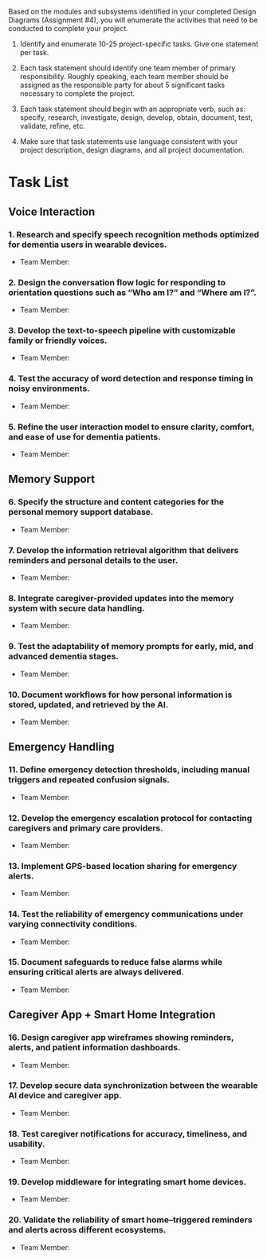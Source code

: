 Based on the modules and subsystems identified in your completed Design Diagrams (Assignment #4), you will enumerate the activities that need to be conducted to complete your project.

1) Identify and enumerate 10-25 project-specific tasks. Give one statement per task.

2) Each task statement should identify one team member of primary responsibility. Roughly speaking, each team member should be assigned as the responsible party for about 5 significant tasks necessary to complete the project.

3) Each task statement should begin with an appropriate verb, such as: specify, research, investigate, design, develop, obtain, document, test, validate, refine, etc.

4) Make sure that task statements use language consistent with your project description, design diagrams, and all project documentation.

# Task List
## Voice Interaction
### 1. Research and specify speech recognition methods optimized for dementia users in wearable devices.
- Team Member:
### 2. Design the conversation flow logic for responding to orientation questions such as “Who am I?” and “Where am I?”.
- Team Member:
### 3. Develop the text-to-speech pipeline with customizable family or friendly voices.
- Team Member:
### 4. Test the accuracy of word detection and response timing in noisy environments.
- Team Member:
### 5. Refine the user interaction model to ensure clarity, comfort, and ease of use for dementia patients.
- Team Member:
## Memory Support
### 6. Specify the structure and content categories for the personal memory support database.
- Team Member:
### 7. Develop the information retrieval algorithm that delivers reminders and personal details to the user.
- Team Member:
### 8. Integrate caregiver-provided updates into the memory system with secure data handling.
- Team Member:
### 9. Test the adaptability of memory prompts for early, mid, and advanced dementia stages.
- Team Member:
### 10. Document workflows for how personal information is stored, updated, and retrieved by the AI.
- Team Member:
## Emergency Handling
### 11. Define emergency detection thresholds, including manual triggers and repeated confusion signals.
- Team Member:
### 12. Develop the emergency escalation protocol for contacting caregivers and primary care providers.
- Team Member:
### 13. Implement GPS-based location sharing for emergency alerts.
- Team Member:
### 14. Test the reliability of emergency communications under varying connectivity conditions.
- Team Member:
### 15. Document safeguards to reduce false alarms while ensuring critical alerts are always delivered.
- Team Member:
## Caregiver App + Smart Home Integration
### 16. Design caregiver app wireframes showing reminders, alerts, and patient information dashboards.
- Team Member:
### 17. Develop secure data synchronization between the wearable AI device and caregiver app.
- Team Member:
### 18. Test caregiver notifications for accuracy, timeliness, and usability.
- Team Member:
### 19. Develop middleware for integrating smart home devices.
- Team Member:
### 20. Validate the reliability of smart home–triggered reminders and alerts across different ecosystems.
- Team Member:
